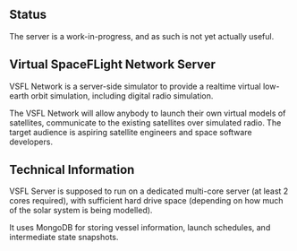 Status
--------------------------------------------------------------------------------
The server is a work-in-progress, and as such is not yet actually useful.

Virtual SpaceFLight Network Server
--------------------------------------------------------------------------------
VSFL Network is a server-side simulator to provide a realtime virtual low-earth orbit
simulation, including digital radio simulation.

The VSFL Network will allow anybody to launch their own virtual models of satellites,
communicate to the existing satellites over simulated radio. The target audience
is aspiring satellite engineers and space software developers.

Technical Information
--------------------------------------------------------------------------------
VSFL Server is supposed to run on a dedicated multi-core server (at least 2 cores
required), with sufficient hard drive space (depending on how much of the solar
system is being modelled).

It uses MongoDB for storing vessel information, launch schedules, and intermediate
state snapshots.

